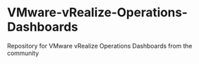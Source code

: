 # VMware-vRealize-Operations-Dashboards
Repository for VMware vRealize Operations Dashboards from the community
